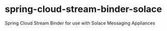 # spring-cloud-stream-binder-solace
Spring Cloud Stream Binder for use with Solace Messaging Appliances
